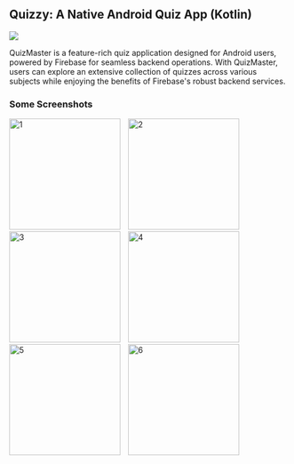 ## Quizzy: A Native Android Quiz App (Kotlin)
![](https://img.shields.io/github/last-commit/imranjeet/Quizzy-A-Native-Android-Quiz-App-Kotlin--.svg?label=last%20update&style=flat)

QuizMaster is a feature-rich quiz application designed for Android users, powered by Firebase for seamless backend operations. With QuizMaster, users can explore an extensive collection of quizzes across various subjects while enjoying the benefits of Firebase's robust backend services.

### Some Screenshots
<img src="https://github.com/imranjeet/Quizzy-A-Native-Android-Quiz-App-Kotlin--/assets/48348342/e47d7037-3d26-4763-a947-6e9bd9629df7" alt="1" width="200" style="margin-right: 10px;"/>
<img src="https://github.com/imranjeet/Quizzy-A-Native-Android-Quiz-App-Kotlin--/assets/48348342/4735d09e-eb08-49d2-81ef-33be3237bc2f" alt="2" width="200" style="margin-right: 10px;"/>
<img src="https://github.com/imranjeet/Quizzy-A-Native-Android-Quiz-App-Kotlin--/assets/48348342/e17529ba-18d7-431e-bc96-ec6119ca494b" alt="3" width="200" style="margin-right: 10px;"/>
<img src="https://github.com/imranjeet/Quizzy-A-Native-Android-Quiz-App-Kotlin--/assets/48348342/ee51c3ea-8b7e-45a9-a912-7dbb78489513" alt="4" width="200" style="margin-right: 10px;"/>
<img src="https://github.com/imranjeet/Quizzy-A-Native-Android-Quiz-App-Kotlin--/assets/48348342/34c4d995-ed35-4e8a-b1d2-7d5a7cc9cb10" alt="5" width="200" style="margin-right: 10px;"/>
<img src="https://github.com/imranjeet/Quizzy-A-Native-Android-Quiz-App-Kotlin--/assets/48348342/5ca999d8-34a3-483c-894a-afa67450f61f" alt="6" width="200" style="margin-right: 10px;"/>



